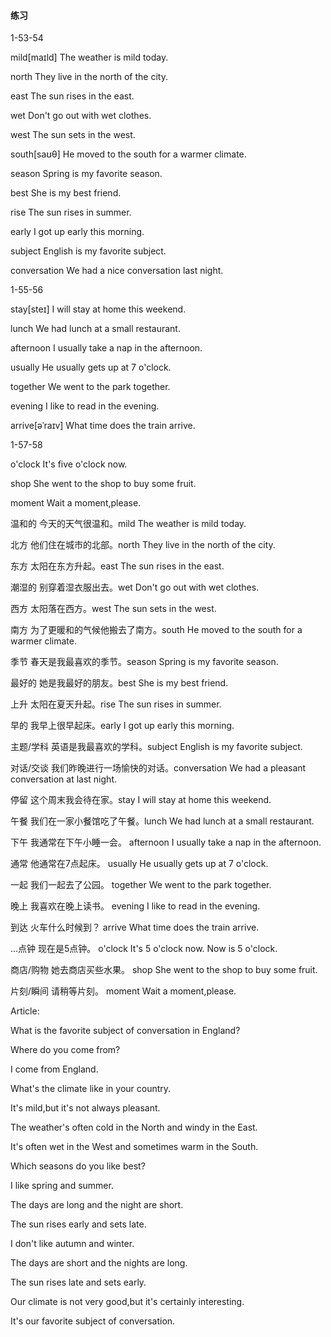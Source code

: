 #### 练习

1-53-54

mild[maɪld]	The weather is mild today.

north	They live in the north of the city.

east	The sun rises in the east.

wet	Don't go out with wet clothes.

west	The sun sets in the west.

south[saʊθ]	He moved to the south for a warmer climate.

season	Spring is my favorite season.

best	She is my best friend.

rise	The sun rises in summer.

early	I got up early this morning.

subject	English is my favorite subject.

conversation	We had a nice conversation last night.

1-55-56

stay[steɪ]	I will stay at home this weekend.

lunch	We had lunch at a small restaurant.

afternoon	I usually take a nap in the afternoon.

usually	He usually gets up at 7 o'clock.

together	We went to the park together.

evening	I like to read in the evening.

arrive[əˈraɪv]	What time does the train arrive.

1-57-58

o'clock	It's five o'clock now.

shop	She went to the shop to buy some fruit.

moment	Wait a moment,please.





温和的	今天的天气很温和。mild	The weather is mild today.

北方	他们住在城市的北部。north	They live in the north of the city.

东方	太阳在东方升起。east	The sun rises in the east.

潮湿的	别穿着湿衣服出去。wet	Don't go out with wet clothes.

西方	太阳落在西方。west	The sun sets in the west.

南方	为了更暖和的气候他搬去了南方。south	He moved to the south for a warmer climate.

季节	春天是我最喜欢的季节。season	Spring is my favorite season.

最好的	她是我最好的朋友。best	She is my best friend.

上升	太阳在夏天升起。rise	The sun rises in summer.

早的	我早上很早起床。early	I got up early this morning.

主题/学科	英语是我最喜欢的学科。subject	English is my favorite subject.

对话/交谈	我们昨晚进行一场愉快的对话。conversation	We had a pleasant conversation at last night.

停留	这个周末我会待在家。stay	I will stay at home this weekend.

午餐	我们在一家小餐馆吃了午餐。lunch	We had lunch at a small restaurant.

下午	我通常在下午小睡一会。 afternoon	I usually take a nap in the afternoon.

通常	他通常在7点起床。 usually	He usually gets up at 7 o'clock.

一起	我们一起去了公园。 together	We went to the park together.

晚上	我喜欢在晚上读书。 evening	I like to read in the evening.

到达	火车什么时候到？ arrive	What time does the train arrive. 

...点钟	现在是5点钟。 o'clock	It's 5 o'clock now. Now is 5 o'clock.

商店/购物	她去商店买些水果。 shop	She went to the shop to buy some fruit.

片刻/瞬间	请稍等片刻。 moment	Wait a moment,please.



Article:

What is the favorite subject of conversation in England?

Where do you come from?

I come from England.

What's the climate like in your country.

It's mild,but it's not always pleasant.

The weather's often cold in the North and windy in the East.

It's often wet in the West and sometimes warm in the South.

Which seasons do you like best?

I like spring and summer.

The days are long and the night are short.

The sun rises early and sets late.

I don't like autumn and winter.

The days are short and the nights are long.

The sun rises late and sets early.

Our climate is not very good,but it's certainly interesting.

It's our favorite subject of conversation.